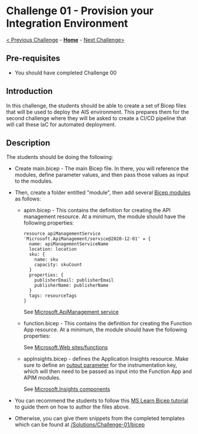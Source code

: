 # Challenge 01 - Provision your Integration Environment

[< Previous Challenge](./Challenge-00.md) - **[Home](../readme.md)** - [Next Challenge>](./Challenge-02.md)

## Pre-requisites

- You should have completed Challenge 00

## Introduction

In this challenge, the students should be able to create a set of Bicep files that will be used to deploy the AIS environment.  This prepares them for the second challenge where they will be asked to create a CI/CD pipeline that will call these IaC for automated deployment.


## Description
The students should be doing the following:
- Create main.bicep - The main Bicep file.  In there, you will reference the modules, define parameter values, and then pass those values as input to the modules.

- Then, create a folder entitled "module", then add several [Bicep modules](https://docs.microsoft.com/en-us/azure/azure-resource-manager/bicep/modules) as follows:
  - apim.bicep  - This contains the definition for creating the API management resource.  At a minimum, the module should have the following properties:

    ```
    resource apiManagementService 'Microsoft.ApiManagement/service@2020-12-01' = {
      name: apiManagementServiceName
      location: location
      sku: {
        name: sku
        capacity: skuCount
      }
      properties: {
        publisherEmail: publisherEmail
        publisherName: publisherName
      }
      tags: resourceTags
    }
    ```

    See [Microsoft.ApiManagement service](https://docs.microsoft.com/en-us/azure/templates/microsoft.apimanagement/service?tabs=bicep)
  - function.bicep - This contains the definition for creating the Function App resource.  At a minimum, the module should have the following properties:

    See [Microsoft.Web sites/functions](https://docs.microsoft.com/en-us/azure/templates/microsoft.web/sites/functions?tabs=bicep)    
  - appInsights.bicep - defines the Application Insights resource. Make sure to define an [output parameter](https://docs.microsoft.com/en-us/azure/azure-resource-manager/bicep/outputs?tabs=azure-powershell) for the instrumentation key, which will then need to be passed as input into the Function App and APIM modules. 

    See [Microsoft.Insights components](https://docs.microsoft.com/en-us/azure/templates/microsoft.insights/components?tabs=bicep)

- You can recommend the students to follow this [MS Learn Bicep tutorial](https://docs.microsoft.com/en-us/learn/modules/build-first-bicep-template/8-exercise-refactor-template-modules?pivots=cli) to guide them on how to author the files above.

- Otherwise, you can give them snippets from the completed templates which can be found at [/Solutions/Challenge-01/bicep](./Solutions/Challenge-01/bicep)

